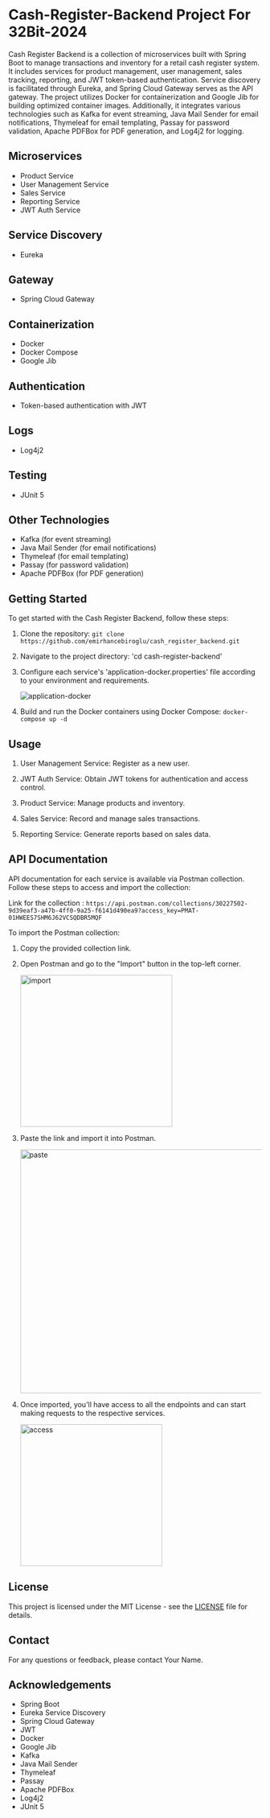 # Cash-Register-Backend Project For 32Bit-2024

Cash Register Backend is a collection of microservices built with Spring Boot to manage transactions and inventory for a retail cash register system. It includes services for product management, user management, sales tracking, reporting, and JWT token-based authentication. Service discovery is facilitated through Eureka, and Spring Cloud Gateway serves as the API gateway. The project utilizes Docker for containerization and Google Jib for building optimized container images. Additionally, it integrates various technologies such as Kafka for event streaming, Java Mail Sender for email notifications, Thymeleaf for email templating, Passay for password validation, Apache PDFBox for PDF generation, and Log4j2 for logging.

## Microservices

- Product Service
- User Management Service
- Sales Service
- Reporting Service
- JWT Auth Service

## Service Discovery

- Eureka

## Gateway

- Spring Cloud Gateway

## Containerization

- Docker
- Docker Compose
- Google Jib
  
## Authentication

- Token-based authentication with JWT
  
## Logs

- Log4j2
  
## Testing

- JUnit 5
  
## Other Technologies

- Kafka (for event streaming)
- Java Mail Sender (for email notifications)
- Thymeleaf (for email templating)
- Passay (for password validation)
- Apache PDFBox (for PDF generation)
  
## Getting Started

To get started with the Cash Register Backend, follow these steps:

1. Clone the repository: ```git clone https://github.com/emirhancebiroglu/cash_register_backend.git```

2. Navigate to the project directory: 'cd cash-register-backend'

3. Configure each service's 'application-docker.properties' file according to your environment and requirements.
   
   ![application-docker](https://github.com/emirhancebiroglu/cash_register_backend/assets/152030621/5412d9a2-b012-4b40-8392-2cbdd595c8f6)

5. Build and run the Docker containers using Docker Compose: ```docker-compose up -d```
   
## Usage

1. User Management Service: Register as a new user.

2. JWT Auth Service: Obtain JWT tokens for authentication and access control.

3. Product Service: Manage products and inventory.

4. Sales Service: Record and manage sales transactions.

5. Reporting Service: Generate reports based on sales data.

## API Documentation

API documentation for each service is available via Postman collection. Follow these steps to access and import the collection:

Link for the collection : ```https://api.postman.com/collections/30227502-9d39eaf3-a47b-4ff0-9a25-f6141d490ea9?access_key=PMAT-01HWEES7SHM6J62VCSQDBR5MQF```

To import the Postman collection:

1. Copy the provided collection link.
2. Open Postman and go to the "Import" button in the top-left corner.

   <img width="302" alt="import" src="https://github.com/emirhancebiroglu/cash_register_backend/assets/152030621/06942162-ae9f-485e-a491-58416e692887">
   
4. Paste the link and import it into Postman.
   
   <img width="485" alt="paste" src="https://github.com/emirhancebiroglu/cash_register_backend/assets/152030621/6170d20e-5f5e-4fb0-9c4c-9a349e75925e">
   
6. Once imported, you'll have access to all the endpoints and can start making requests to the respective services.

   <img width="282" alt="access" src="https://github.com/emirhancebiroglu/cash_register_backend/assets/152030621/d0603ea2-91fa-4f1d-a0ad-74d500f7c9bd">

## License

This project is licensed under the MIT License - see the [LICENSE](LICENSE) file for details.

## Contact

For any questions or feedback, please contact Your Name.

## Acknowledgements

- Spring Boot
- Eureka Service Discovery
- Spring Cloud Gateway
- JWT
- Docker
- Google Jib
- Kafka
- Java Mail Sender
- Thymeleaf
- Passay
- Apache PDFBox
- Log4j2
- JUnit 5
